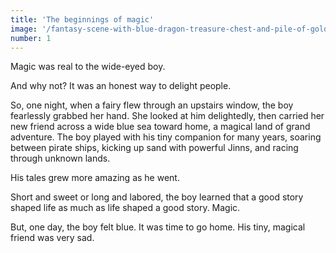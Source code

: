 ```yaml
---
title: 'The beginnings of magic'
image: '/fantasy-scene-with-blue-dragon-treasure-chest-and-pile-of-golden-coins-d-illustration-707801968.jpg'
number: 1
---
```


Magic was real to the wide-eyed boy.

And why not? It was an honest way to delight people.

So, one night, when a fairy flew through an upstairs window, the boy fearlessly grabbed her hand. She looked at him delightedly, then carried her new friend across a wide blue sea toward home, a magical land of grand adventure. The boy played with his tiny companion for many years, soaring between pirate ships, kicking up sand with powerful Jinns, and racing through unknown lands.

His tales grew more amazing as he went.

Short and sweet or long and labored, the boy learned that a good story shaped life as much as life shaped a good story. Magic.

But, one day, the boy felt blue. It was time to go home. His tiny, magical friend was very sad.
